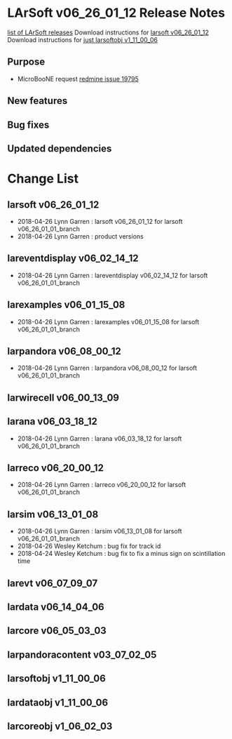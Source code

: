 LArSoft v06_26_01_12 Release Notes
=============================================================================

[list of LArSoft releases](LArSoft_release_list)
Download instructions for [larsoft v06_26_01_12](http://scisoft.fnal.gov/scisoft/bundles/larsoft/v06_26_01_12/larsoft-v06_26_01_12.html)
Download instructions for [just larsoftobj v1_11_00_06](http://scisoft.fnal.gov/scisoft/bundles/larsoftobj/v1_11_00_06/larsoftobj-v1_11_00_06.html)

Purpose
--------------------

-   MicroBooNE request [redmine issue 19795](https://cdcvs.fnal.gov/redmine/issues/19795)

New features
------------------------------

Bug fixes
------------------------

Updated dependencies
----------------------------------------------

Change List
============================

larsoft v06_26_01_12
-------------------------------------------------

-   2018-04-26 Lynn Garren : larsoft v06_26_01_12 for larsoft v06_26_01_01_branch
-   2018-04-26 Lynn Garren : product versions

lareventdisplay v06_02_14_12
-----------------------------------------------------------------

-   2018-04-26 Lynn Garren : lareventdisplay v06_02_14_12 for larsoft v06_26_01_01_branch

larexamples v06_01_15_08
---------------------------------------------------------

-   2018-04-26 Lynn Garren : larexamples v06_01_15_08 for larsoft v06_26_01_01_branch

larpandora v06_08_00_12
-------------------------------------------------------

-   2018-04-26 Lynn Garren : larpandora v06_08_00_12 for larsoft v06_26_01_01_branch

larwirecell v06_00_13_09
---------------------------------------------------------

larana v06_03_18_12
-----------------------------------------------

-   2018-04-26 Lynn Garren : larana v06_03_18_12 for larsoft v06_26_01_01_branch

larreco v06_20_00_12
-------------------------------------------------

-   2018-04-26 Lynn Garren : larreco v06_20_00_12 for larsoft v06_26_01_01_branch

larsim v06_13_01_08
-----------------------------------------------

-   2018-04-26 Lynn Garren : larsim v06_13_01_08 for larsoft v06_26_01_01_branch
-   2018-04-26 Wesley Ketchum : bug fix for track id
-   2018-04-24 Wesley Ketchum : bug fix to fix a minus sign on scintillation time

larevt v06_07_09_07
-----------------------------------------------

lardata v06_14_04_06
-------------------------------------------------

larcore v06_05_03_03
-------------------------------------------------

larpandoracontent v03_07_02_05
---------------------------------------------------------------------

larsoftobj v1_11_00_06
-----------------------------------------------------

lardataobj v1_11_00_06
-----------------------------------------------------

larcoreobj v1_06_02_03
-----------------------------------------------------

